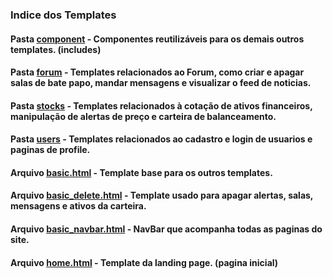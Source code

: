 ### Indice dos Templates

#### Pasta [component](https://github.com/surtarso/Python-Projects/tree/main/Desafio%20Alpha%20-%20StocksWatch/StocksWatch/stockproject/mainapp/templates/mainapp/component) - Componentes reutilizáveis para os demais outros templates. (includes)
  
#### Pasta [forum](https://github.com/surtarso/Python-Projects/tree/main/Desafio%20Alpha%20-%20StocksWatch/StocksWatch/stockproject/mainapp/templates/mainapp/forum) - Templates relacionados ao Forum, como criar e apagar salas de bate papo, mandar mensagens e visualizar o feed de noticias.
  
#### Pasta [stocks](https://github.com/surtarso/Python-Projects/tree/main/Desafio%20Alpha%20-%20StocksWatch/StocksWatch/stockproject/mainapp/templates/mainapp/stocks) - Templates relacionados à cotação de ativos financeiros, manipulação de alertas de preço e carteira de balanceamento.
   
#### Pasta [users](https://github.com/surtarso/Python-Projects/tree/main/Desafio%20Alpha%20-%20StocksWatch/StocksWatch/stockproject/mainapp/templates/mainapp/users) - Templates relacionados ao cadastro e login de usuarios e paginas de profile.
  
#### Arquivo [basic.html](https://github.com/surtarso/Python-Projects/blob/main/Desafio%20Alpha%20-%20StocksWatch/StocksWatch/stockproject/mainapp/templates/mainapp/basic.html) - Template base para os outros templates.
   
#### Arquivo [basic_delete.html](https://github.com/surtarso/Python-Projects/blob/main/Desafio%20Alpha%20-%20StocksWatch/StocksWatch/stockproject/mainapp/templates/mainapp/basic_delete.html) - Template usado para apagar alertas, salas, mensagens e ativos da carteira.
  
#### Arquivo [basic_navbar.html](https://github.com/surtarso/Python-Projects/blob/main/Desafio%20Alpha%20-%20StocksWatch/StocksWatch/stockproject/mainapp/templates/mainapp/basic_navbar.html) - NavBar que acompanha todas as paginas do site.
  
#### Arquivo [home.html](https://github.com/surtarso/Python-Projects/blob/main/Desafio%20Alpha%20-%20StocksWatch/StocksWatch/stockproject/mainapp/templates/mainapp/home.html) - Template da landing page. (pagina inicial)
